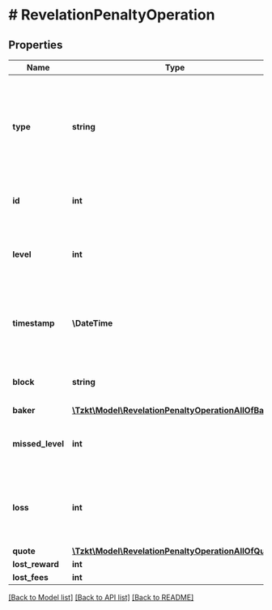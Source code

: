 # # RevelationPenaltyOperation

## Properties

Name | Type | Description | Notes
------------ | ------------- | ------------- | -------------
**type** | **string** | Type of the operation, &#x60;revelation_penalty&#x60; - is operation, in which rewards were lost due to unrevealed seed nonces by the delegate (synthetic type) | [optional]
**id** | **int** | Unique ID of the operation, stored in the TzKT indexer database | [optional]
**level** | **int** | The height of the block from the genesis block, in which the operation was included | [optional]
**timestamp** | **\DateTime** | Datetime of the block, in which the operation was included (ISO 8601, e.g. &#x60;2020-02-20T02:40:57Z&#x60;) | [optional]
**block** | **string** | Hash of the block, in which the operation was included | [optional]
**baker** | [**\Tzkt\Model\RevelationPenaltyOperationAllOfBaker**](RevelationPenaltyOperationAllOfBaker.md) |  | [optional]
**missed_level** | **int** | Height of the block, which contains hash of the seed nonce, which was to be revealed | [optional]
**loss** | **int** | Reward for baking and gathered fees from the block, which were lost due to unrevealed seed nonces (micro tez) | [optional]
**quote** | [**\Tzkt\Model\RevelationPenaltyOperationAllOfQuote**](RevelationPenaltyOperationAllOfQuote.md) |  | [optional]
**lost_reward** | **int** | [DEPRECATED] | [optional]
**lost_fees** | **int** | [DEPRECATED] | [optional]

[[Back to Model list]](../../README.md#models) [[Back to API list]](../../README.md#endpoints) [[Back to README]](../../README.md)
